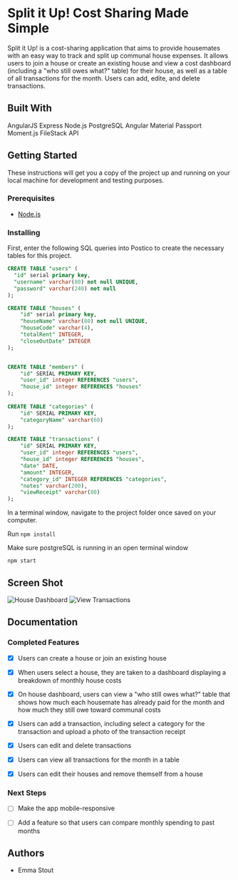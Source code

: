 # Split it Up! Cost Sharing Made Simple

Split it Up! is a cost-sharing application that aims to provide housemates with an easy way to track and split up communal house expenses. It allows users to join a house or create an existing house and view a cost dashboard (including a "who still owes what?" table) for their house, as well as a table of all transactions for the month. Users can add, edite, and delete transactions. 


## Built With

AngularJS
Express
Node.js
PostgreSQL
Angular Material
Passport
Moment.js
FileStack API

## Getting Started

These instructions will get you a copy of the project up and running on your local machine for development and testing purposes. 


### Prerequisites

- [Node.js](https://nodejs.org/en/)


### Installing

First, enter the following SQL queries into Postico to create the necessary tables for this project.

```sql
CREATE TABLE "users" (
  "id" serial primary key,
  "username" varchar(80) not null UNIQUE,
  "password" varchar(240) not null
);

CREATE TABLE "houses" (
	"id" serial primary key,
	"houseName" varchar(80) not null UNIQUE,
	"houseCode" varchar(4), 
	"totalRent" INTEGER,
	"closeOutDate" INTEGER	
);


CREATE TABLE "members" (
	"id" SERIAL PRIMARY KEY,
	"user_id" integer REFERENCES "users",
	"house_id" integer REFERENCES "houses"	
);
	
CREATE TABLE "categories" (
	"id" SERIAL PRIMARY KEY,
	"categoryName" varchar(60)	
);

CREATE TABLE "transactions" (
	"id" SERIAL PRIMARY KEY,
	"user_id" integer REFERENCES "users",
	"house_id" integer REFERENCES "houses",
	"date" DATE,
	"amount" INTEGER,
	"category_id" INTEGER REFERENCES "categories",
	"notes" varchar(200),
	"viewReceipt" varchar(80)	
);
```

In a terminal window, navigate to the project folder once saved on your computer.

Run ```npm install```

Make sure postgreSQL is running in an open terminal window

```npm start```

## Screen Shot

![House Dashboard](server/public/styles/screenshot1.png)
![View Transactions](server/public/styles/screenshot2.png)


## Documentation

### Completed Features

- [x] Users can create a house or join an existing house
- [x] When users select a house, they are taken to a dashboard displaying a breakdown of monthly house costs
- [x] On house dashboard, users can view a "who still owes what?" table that shows how much each housemate has already paid for the month and how much they still owe toward communal costs
- [x] Users can add a transaction, including select a category for the transaction and upload a photo of the transaction receipt
- [x] Users can edit and delete transactions
- [x] Users can view all transactions for the month in a table
- [x] Users can edit their houses and remove themself from a house


### Next Steps

- [ ] Make the app mobile-responsive
- [ ] Add a feature so that users can compare monthly spending to past months


## Authors

* Emma Stout
